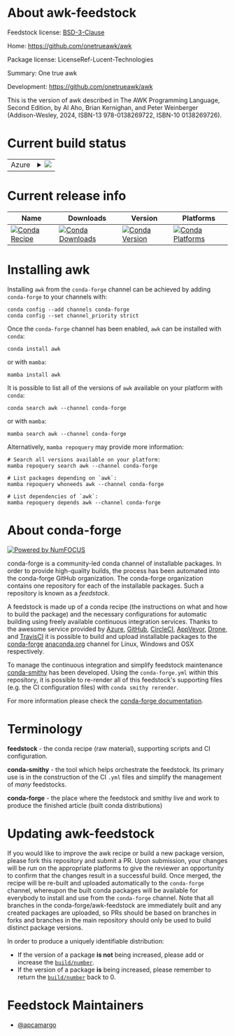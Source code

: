About awk-feedstock
===================

Feedstock license: [BSD-3-Clause](https://github.com/conda-forge/awk-feedstock/blob/main/LICENSE.txt)

Home: https://github.com/onetrueawk/awk

Package license: LicenseRef-Lucent-Technologies

Summary: One true awk

Development: https://github.com/onetrueawk/awk

This is the version of awk described in The AWK Programming Language, Second
Edition, by Al Aho, Brian Kernighan, and Peter Weinberger (Addison-Wesley,
2024, ISBN-13 978-0138269722, ISBN-10 0138269726).


Current build status
====================


<table>
    
  <tr>
    <td>Azure</td>
    <td>
      <details>
        <summary>
          <a href="https://dev.azure.com/conda-forge/feedstock-builds/_build/latest?definitionId=25028&branchName=main">
            <img src="https://dev.azure.com/conda-forge/feedstock-builds/_apis/build/status/awk-feedstock?branchName=main">
          </a>
        </summary>
        <table>
          <thead><tr><th>Variant</th><th>Status</th></tr></thead>
          <tbody><tr>
              <td>linux_64</td>
              <td>
                <a href="https://dev.azure.com/conda-forge/feedstock-builds/_build/latest?definitionId=25028&branchName=main">
                  <img src="https://dev.azure.com/conda-forge/feedstock-builds/_apis/build/status/awk-feedstock?branchName=main&jobName=linux&configuration=linux%20linux_64_" alt="variant">
                </a>
              </td>
            </tr><tr>
              <td>osx_64</td>
              <td>
                <a href="https://dev.azure.com/conda-forge/feedstock-builds/_build/latest?definitionId=25028&branchName=main">
                  <img src="https://dev.azure.com/conda-forge/feedstock-builds/_apis/build/status/awk-feedstock?branchName=main&jobName=osx&configuration=osx%20osx_64_" alt="variant">
                </a>
              </td>
            </tr>
          </tbody>
        </table>
      </details>
    </td>
  </tr>
</table>

Current release info
====================

| Name | Downloads | Version | Platforms |
| --- | --- | --- | --- |
| [![Conda Recipe](https://img.shields.io/badge/recipe-awk-green.svg)](https://anaconda.org/conda-forge/awk) | [![Conda Downloads](https://img.shields.io/conda/dn/conda-forge/awk.svg)](https://anaconda.org/conda-forge/awk) | [![Conda Version](https://img.shields.io/conda/vn/conda-forge/awk.svg)](https://anaconda.org/conda-forge/awk) | [![Conda Platforms](https://img.shields.io/conda/pn/conda-forge/awk.svg)](https://anaconda.org/conda-forge/awk) |

Installing awk
==============

Installing `awk` from the `conda-forge` channel can be achieved by adding `conda-forge` to your channels with:

```
conda config --add channels conda-forge
conda config --set channel_priority strict
```

Once the `conda-forge` channel has been enabled, `awk` can be installed with `conda`:

```
conda install awk
```

or with `mamba`:

```
mamba install awk
```

It is possible to list all of the versions of `awk` available on your platform with `conda`:

```
conda search awk --channel conda-forge
```

or with `mamba`:

```
mamba search awk --channel conda-forge
```

Alternatively, `mamba repoquery` may provide more information:

```
# Search all versions available on your platform:
mamba repoquery search awk --channel conda-forge

# List packages depending on `awk`:
mamba repoquery whoneeds awk --channel conda-forge

# List dependencies of `awk`:
mamba repoquery depends awk --channel conda-forge
```


About conda-forge
=================

[![Powered by
NumFOCUS](https://img.shields.io/badge/powered%20by-NumFOCUS-orange.svg?style=flat&colorA=E1523D&colorB=007D8A)](https://numfocus.org)

conda-forge is a community-led conda channel of installable packages.
In order to provide high-quality builds, the process has been automated into the
conda-forge GitHub organization. The conda-forge organization contains one repository
for each of the installable packages. Such a repository is known as a *feedstock*.

A feedstock is made up of a conda recipe (the instructions on what and how to build
the package) and the necessary configurations for automatic building using freely
available continuous integration services. Thanks to the awesome service provided by
[Azure](https://azure.microsoft.com/en-us/services/devops/), [GitHub](https://github.com/),
[CircleCI](https://circleci.com/), [AppVeyor](https://www.appveyor.com/),
[Drone](https://cloud.drone.io/welcome), and [TravisCI](https://travis-ci.com/)
it is possible to build and upload installable packages to the
[conda-forge](https://anaconda.org/conda-forge) [anaconda.org](https://anaconda.org/)
channel for Linux, Windows and OSX respectively.

To manage the continuous integration and simplify feedstock maintenance
[conda-smithy](https://github.com/conda-forge/conda-smithy) has been developed.
Using the ``conda-forge.yml`` within this repository, it is possible to re-render all of
this feedstock's supporting files (e.g. the CI configuration files) with ``conda smithy rerender``.

For more information please check the [conda-forge documentation](https://conda-forge.org/docs/).

Terminology
===========

**feedstock** - the conda recipe (raw material), supporting scripts and CI configuration.

**conda-smithy** - the tool which helps orchestrate the feedstock.
                   Its primary use is in the construction of the CI ``.yml`` files
                   and simplify the management of *many* feedstocks.

**conda-forge** - the place where the feedstock and smithy live and work to
                  produce the finished article (built conda distributions)


Updating awk-feedstock
======================

If you would like to improve the awk recipe or build a new
package version, please fork this repository and submit a PR. Upon submission,
your changes will be run on the appropriate platforms to give the reviewer an
opportunity to confirm that the changes result in a successful build. Once
merged, the recipe will be re-built and uploaded automatically to the
`conda-forge` channel, whereupon the built conda packages will be available for
everybody to install and use from the `conda-forge` channel.
Note that all branches in the conda-forge/awk-feedstock are
immediately built and any created packages are uploaded, so PRs should be based
on branches in forks and branches in the main repository should only be used to
build distinct package versions.

In order to produce a uniquely identifiable distribution:
 * If the version of a package **is not** being increased, please add or increase
   the [``build/number``](https://docs.conda.io/projects/conda-build/en/latest/resources/define-metadata.html#build-number-and-string).
 * If the version of a package **is** being increased, please remember to return
   the [``build/number``](https://docs.conda.io/projects/conda-build/en/latest/resources/define-metadata.html#build-number-and-string)
   back to 0.

Feedstock Maintainers
=====================

* [@apcamargo](https://github.com/apcamargo/)

